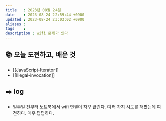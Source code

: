 ```yaml
---
title   : 2023년 08월 24일 
date    : 2023-08-24 22:59:44 +0900
updated : 2023-08-24 23:03:02 +0900
aliases : 
tags    : 
description : wifi 문제가 있다
---
```


## 📚 오늘 도전하고, 배운 것
- [[JavaScript-Iterator]]
- [[Illegal-invocation]]

## ✒️ log

- 일주일 전부터 노트북에서 wifi 연결이 자꾸 끊긴다. 여러 가지 시도를 해봤는데 여전하다. 매우 답답하다.
